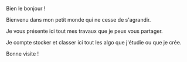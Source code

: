 Bien le bonjour !

Bienvenu dans mon petit monde qui ne cesse de s'agrandir.

Je vous présente ici tout mes travaux que je peux vous partager.

Je compte stocker et classer ici tout les algo que j'étudie ou que je crée.

Bonne visite !

<!---
jajalecapouet/jajalecapouet is a ✨ special ✨ repository because its `README.md` (this file) appears on your GitHub profile.
You can click the Preview link to take a look at your changes.
--->
